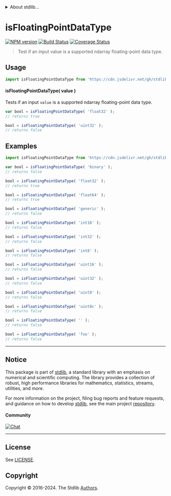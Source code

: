 <!--

@license Apache-2.0

Copyright (c) 2023 The Stdlib Authors.

Licensed under the Apache License, Version 2.0 (the "License");
you may not use this file except in compliance with the License.
You may obtain a copy of the License at

   http://www.apache.org/licenses/LICENSE-2.0

Unless required by applicable law or agreed to in writing, software
distributed under the License is distributed on an "AS IS" BASIS,
WITHOUT WARRANTIES OR CONDITIONS OF ANY KIND, either express or implied.
See the License for the specific language governing permissions and
limitations under the License.

-->


<details>
  <summary>
    About stdlib...
  </summary>
  <p>We believe in a future in which the web is a preferred environment for numerical computation. To help realize this future, we've built stdlib. stdlib is a standard library, with an emphasis on numerical and scientific computation, written in JavaScript (and C) for execution in browsers and in Node.js.</p>
  <p>The library is fully decomposable, being architected in such a way that you can swap out and mix and match APIs and functionality to cater to your exact preferences and use cases.</p>
  <p>When you use stdlib, you can be absolutely certain that you are using the most thorough, rigorous, well-written, studied, documented, tested, measured, and high-quality code out there.</p>
  <p>To join us in bringing numerical computing to the web, get started by checking us out on <a href="https://github.com/stdlib-js/stdlib">GitHub</a>, and please consider <a href="https://opencollective.com/stdlib">financially supporting stdlib</a>. We greatly appreciate your continued support!</p>
</details>

# isFloatingPointDataType

[![NPM version][npm-image]][npm-url] [![Build Status][test-image]][test-url] [![Coverage Status][coverage-image]][coverage-url] <!-- [![dependencies][dependencies-image]][dependencies-url] -->

> Test if an input value is a supported ndarray floating-point data type.

<!-- Section to include introductory text. Make sure to keep an empty line after the intro `section` element and another before the `/section` close. -->

<section class="intro">

</section>

<!-- /.intro -->

<!-- Package usage documentation. -->



<section class="usage">

## Usage

```javascript
import isFloatingPointDataType from 'https://cdn.jsdelivr.net/gh/stdlib-js/ndarray-base-assert-is-floating-point-data-type@deno/mod.js';
```

#### isFloatingPointDataType( value )

Tests if an input `value` is a supported ndarray floating-point data type.

```javascript
var bool = isFloatingPointDataType( 'float32' );
// returns true

bool = isFloatingPointDataType( 'uint32' );
// returns false
```

</section>

<!-- /.usage -->

<!-- Package usage notes. Make sure to keep an empty line after the `section` element and another before the `/section` close. -->

<section class="notes">

</section>

<!-- /.notes -->

<!-- Package usage examples. -->

<section class="examples">

## Examples

<!-- eslint no-undef: "error" -->

```javascript
import isFloatingPointDataType from 'https://cdn.jsdelivr.net/gh/stdlib-js/ndarray-base-assert-is-floating-point-data-type@deno/mod.js';

var bool = isFloatingPointDataType( 'binary' );
// returns false

bool = isFloatingPointDataType( 'float32' );
// returns true

bool = isFloatingPointDataType( 'float64' );
// returns true

bool = isFloatingPointDataType( 'generic' );
// returns false

bool = isFloatingPointDataType( 'int16' );
// returns false

bool = isFloatingPointDataType( 'int32' );
// returns false

bool = isFloatingPointDataType( 'int8' );
// returns false

bool = isFloatingPointDataType( 'uint16' );
// returns false

bool = isFloatingPointDataType( 'uint32' );
// returns false

bool = isFloatingPointDataType( 'uint8' );
// returns false

bool = isFloatingPointDataType( 'uint8c' );
// returns false

bool = isFloatingPointDataType( '' );
// returns false

bool = isFloatingPointDataType( 'foo' );
// returns false
```

</section>

<!-- /.examples -->

<!-- Section to include cited references. If references are included, add a horizontal rule *before* the section. Make sure to keep an empty line after the `section` element and another before the `/section` close. -->

<section class="references">

</section>

<!-- /.references -->

<!-- Section for related `stdlib` packages. Do not manually edit this section, as it is automatically populated. -->

<section class="related">

</section>

<!-- /.related -->

<!-- Section for all links. Make sure to keep an empty line after the `section` element and another before the `/section` close. -->


<section class="main-repo" >

* * *

## Notice

This package is part of [stdlib][stdlib], a standard library with an emphasis on numerical and scientific computing. The library provides a collection of robust, high performance libraries for mathematics, statistics, streams, utilities, and more.

For more information on the project, filing bug reports and feature requests, and guidance on how to develop [stdlib][stdlib], see the main project [repository][stdlib].

#### Community

[![Chat][chat-image]][chat-url]

---

## License

See [LICENSE][stdlib-license].


## Copyright

Copyright &copy; 2016-2024. The Stdlib [Authors][stdlib-authors].

</section>

<!-- /.stdlib -->

<!-- Section for all links. Make sure to keep an empty line after the `section` element and another before the `/section` close. -->

<section class="links">

[npm-image]: http://img.shields.io/npm/v/@stdlib/ndarray-base-assert-is-floating-point-data-type.svg
[npm-url]: https://npmjs.org/package/@stdlib/ndarray-base-assert-is-floating-point-data-type

[test-image]: https://github.com/stdlib-js/ndarray-base-assert-is-floating-point-data-type/actions/workflows/test.yml/badge.svg?branch=v0.2.0
[test-url]: https://github.com/stdlib-js/ndarray-base-assert-is-floating-point-data-type/actions/workflows/test.yml?query=branch:v0.2.0

[coverage-image]: https://img.shields.io/codecov/c/github/stdlib-js/ndarray-base-assert-is-floating-point-data-type/main.svg
[coverage-url]: https://codecov.io/github/stdlib-js/ndarray-base-assert-is-floating-point-data-type?branch=main

<!--

[dependencies-image]: https://img.shields.io/david/stdlib-js/ndarray-base-assert-is-floating-point-data-type.svg
[dependencies-url]: https://david-dm.org/stdlib-js/ndarray-base-assert-is-floating-point-data-type/main

-->

[chat-image]: https://img.shields.io/gitter/room/stdlib-js/stdlib.svg
[chat-url]: https://app.gitter.im/#/room/#stdlib-js_stdlib:gitter.im

[stdlib]: https://github.com/stdlib-js/stdlib

[stdlib-authors]: https://github.com/stdlib-js/stdlib/graphs/contributors

[umd]: https://github.com/umdjs/umd
[es-module]: https://developer.mozilla.org/en-US/docs/Web/JavaScript/Guide/Modules

[deno-url]: https://github.com/stdlib-js/ndarray-base-assert-is-floating-point-data-type/tree/deno
[deno-readme]: https://github.com/stdlib-js/ndarray-base-assert-is-floating-point-data-type/blob/deno/README.md
[umd-url]: https://github.com/stdlib-js/ndarray-base-assert-is-floating-point-data-type/tree/umd
[umd-readme]: https://github.com/stdlib-js/ndarray-base-assert-is-floating-point-data-type/blob/umd/README.md
[esm-url]: https://github.com/stdlib-js/ndarray-base-assert-is-floating-point-data-type/tree/esm
[esm-readme]: https://github.com/stdlib-js/ndarray-base-assert-is-floating-point-data-type/blob/esm/README.md
[branches-url]: https://github.com/stdlib-js/ndarray-base-assert-is-floating-point-data-type/blob/main/branches.md

[stdlib-license]: https://raw.githubusercontent.com/stdlib-js/ndarray-base-assert-is-floating-point-data-type/main/LICENSE

</section>

<!-- /.links -->
